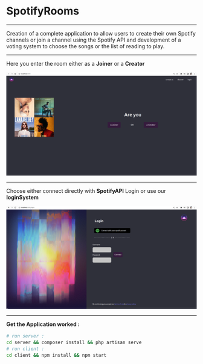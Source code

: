 # SpotifyRooms

---

Creation of a complete application to allow users to create their own Spotify channels or join a channel using the Spotify API and development of a voting system to choose the songs or the list of reading to play.

---

Here you enter the room either as a **Joiner** or a **Creator**

![home](home.png)

---

Choose either connect directly with **SpotifyAPI** Login or use our **loginSystem**

![login](login.png)


---

**Get the Application worked :**

```bash
# run server :
cd server && composer install && php artisan serve
# run client :
cd client && npm install && npm start
```
